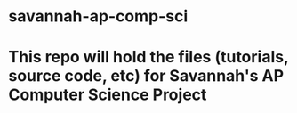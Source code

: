 # savannah-ap-comp-sci

# This repo will hold the files (tutorials, source code, etc) for Savannah's AP Computer Science Project
